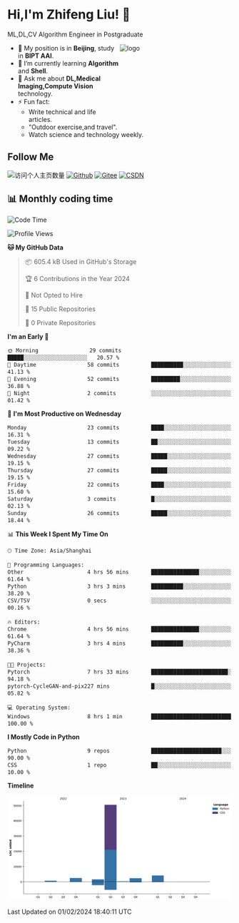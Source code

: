 <!--
**stonedada/stonedada** is a ✨ _special_ ✨ repository because its `README.md` (this file) appears on your GitHub profile.

Here are some ideas to get you started:

- 🔭 I’m currently working on ...
- 🌱 I’m currently learning ...
- 👯 I’m looking to collaborate on ...
- 🤔 I’m looking for help with ...
- 💬 Ask me about ...
- 📫 How to reach me: ...
- 😄 Pronouns: ...
- ⚡ Fun fact: ...
-->
# Hi,I'm Zhifeng Liu! 👋
ML,DL,CV Algorithm Engineer in Postgraduate

<img src="https://github-readme-stats-git-masterrstaa-rickstaa.vercel.app/api?username=stonedada&show_icons=true&count_private=true&theme=vue" alt="logo" height="160" align="right" width="50%" />

- 🔭 My position is in **Beijing**, study in **BIPT AAI**.
- 🌱 I’m currently learning **Algorithm** and **Shell**.
- 💬 Ask me about **DL,Medical Imaging,Compute Vision** technology.
- ⚡ Fun fact: 
  - Write technical and life articles.
  - "Outdoor exercise,and travel".
  - Watch science and technology weekly.

## Follow Me
![访问个人主页数量](https://komarev.com/ghpvc/?username=stonedada&color=green)
[![Github](https://img.shields.io/github/followers/stonedada?label=Github&style=social)](https://github.com/stonedada)
[![Gitee](https://img.shields.io/badge/-Gitee-EA4335?style=flat-square&logo=Gitee&logoColor=white)](https://gitee.com/liu-shitou)
[![CSDN](https://img.shields.io/badge/-CSDN-c14438?style=flat-square&logo=C&logoColor=white)](https://blog.csdn.net/weixin_43913261?type=blog)
<!--
## GitHub Infos

<img src="https://github-profile-trophy.vercel.app/?username=stonedada&theme=flat&column=7" alt="logo" height="160" align="center" style="margin: auto;" />
[![GitHub Streak](https://github-readme-streak-stats.herokuapp.com/?user=stonedada&theme=vue)](https://github.com/stonedada)

<a href="https://github.com/stonedada">
  <img src="https://github-readme-stats-git-masterrstaa-rickstaa.vercel.app/api/top-langs/?username=stonedada&layout=compact&theme=vue" />
</a>

[![Anser's wakatime stats](https://github-readme-stats.vercel.app/api/wakatime?username=stonedada&layout=compact&custom_title=Wakatime%20Stats%20(this%20week))](https://wakatime.com/@stonedada)
-->

## :bar_chart: Monthly coding time

<!--START_SECTION:waka-->
![Code Time](http://img.shields.io/badge/Code%20Time-784%20hrs%204%20mins-blue)

![Profile Views](http://img.shields.io/badge/Profile%20Views-0-blue)

**🐱 My GitHub Data** 

> 📦 605.4 kB Used in GitHub's Storage 
 > 
> 🏆 6 Contributions in the Year 2024
 > 
> 🚫 Not Opted to Hire
 > 
> 📜 15 Public Repositories 
 > 
> 🔑 0 Private Repositories 
 > 
**I'm an Early 🐤** 

```text
🌞 Morning                29 commits          █████░░░░░░░░░░░░░░░░░░░░   20.57 % 
🌆 Daytime                58 commits          ██████████░░░░░░░░░░░░░░░   41.13 % 
🌃 Evening                52 commits          █████████░░░░░░░░░░░░░░░░   36.88 % 
🌙 Night                  2 commits           ░░░░░░░░░░░░░░░░░░░░░░░░░   01.42 % 
```
📅 **I'm Most Productive on Wednesday** 

```text
Monday                   23 commits          ████░░░░░░░░░░░░░░░░░░░░░   16.31 % 
Tuesday                  13 commits          ██░░░░░░░░░░░░░░░░░░░░░░░   09.22 % 
Wednesday                27 commits          █████░░░░░░░░░░░░░░░░░░░░   19.15 % 
Thursday                 27 commits          █████░░░░░░░░░░░░░░░░░░░░   19.15 % 
Friday                   22 commits          ████░░░░░░░░░░░░░░░░░░░░░   15.60 % 
Saturday                 3 commits           █░░░░░░░░░░░░░░░░░░░░░░░░   02.13 % 
Sunday                   26 commits          █████░░░░░░░░░░░░░░░░░░░░   18.44 % 
```


📊 **This Week I Spent My Time On** 

```text
🕑︎ Time Zone: Asia/Shanghai

💬 Programming Languages: 
Other                    4 hrs 56 mins       ███████████████░░░░░░░░░░   61.64 % 
Python                   3 hrs 3 mins        ██████████░░░░░░░░░░░░░░░   38.20 % 
CSV/TSV                  0 secs              ░░░░░░░░░░░░░░░░░░░░░░░░░   00.16 % 

🔥 Editors: 
Chrome                   4 hrs 56 mins       ███████████████░░░░░░░░░░   61.64 % 
PyCharm                  3 hrs 4 mins        ██████████░░░░░░░░░░░░░░░   38.36 % 

🐱‍💻 Projects: 
Pytorch                  7 hrs 33 mins       ████████████████████████░   94.18 % 
pytorch-CycleGAN-and-pix227 mins             █░░░░░░░░░░░░░░░░░░░░░░░░   05.82 % 

💻 Operating System: 
Windows                  8 hrs 1 min         █████████████████████████   100.00 % 
```

**I Mostly Code in Python** 

```text
Python                   9 repos             ██████████████████████░░░   90.00 % 
CSS                      1 repo              ██░░░░░░░░░░░░░░░░░░░░░░░   10.00 % 
```



**Timeline**

![Lines of Code chart](https://raw.githubusercontent.com/stonedada/stonedada/main/assets/bar_graph.png)


 Last Updated on 01/02/2024 18:40:11 UTC
<!--END_SECTION:waka-->